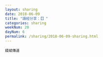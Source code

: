 ```yaml
---
layout: sharing
date: 2018-06-09
title: "讀經分享：【】"
categories: sharing
weekNum: 20
dayNum: 6
permalink: /sharing/2018-06-09-sharing.html
---
```


`錢斌傳道`
